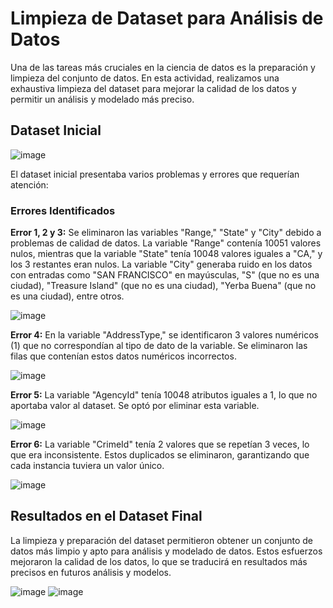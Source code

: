 # Limpieza de Dataset para Análisis de Datos

Una de las tareas más cruciales en la ciencia de datos es la preparación y limpieza del conjunto de datos. En esta actividad, realizamos una exhaustiva limpieza del dataset para mejorar la calidad de los datos y permitir un análisis y modelado más preciso.

## Dataset Inicial

![image](https://github.com/jolosjoel/Limpieza-de-Dataset/assets/45809759/1c6f909b-9daf-4890-8548-5b64fa9f8eae)

El dataset inicial presentaba varios problemas y errores que requerían atención:

### Errores Identificados

**Error 1, 2 y 3:** Se eliminaron las variables "Range," "State" y "City" debido a problemas de calidad de datos. La variable "Range" contenía 10051 valores nulos, mientras que la variable "State" tenía 10048 valores iguales a "CA," y los 3 restantes eran nulos. La variable "City" generaba ruido en los datos con entradas como "SAN FRANCISCO" en mayúsculas, "S" (que no es una ciudad), "Treasure Island" (que no es una ciudad), "Yerba Buena" (que no es una ciudad), entre otros.

![image](https://github.com/jolosjoel/Limpieza-de-Dataset/assets/45809759/d949b049-7fcb-462e-b22b-a2910749ac0e)

**Error 4:** En la variable "AddressType," se identificaron 3 valores numéricos (1) que no correspondían al tipo de dato de la variable. Se eliminaron las filas que contenían estos datos numéricos incorrectos.

![image](https://github.com/jolosjoel/Limpieza-de-Dataset/assets/45809759/9bc7d045-efcf-48cd-b18c-6d4fd097dc8a)

**Error 5:** La variable "AgencyId" tenía 10048 atributos iguales a 1, lo que no aportaba valor al dataset. Se optó por eliminar esta variable.

![image](https://github.com/jolosjoel/Limpieza-de-Dataset/assets/45809759/f06e355c-26d2-42bf-a682-0b7a1736be2e)

**Error 6:** La variable "CrimeId" tenía 2 valores que se repetían 3 veces, lo que era inconsistente. Estos duplicados se eliminaron, garantizando que cada instancia tuviera un valor único.

![image](https://github.com/jolosjoel/Limpieza-de-Dataset/assets/45809759/a408129d-bcd5-4d42-bfad-53bbaab53551)

## Resultados en el Dataset Final

La limpieza y preparación del dataset permitieron obtener un conjunto de datos más limpio y apto para análisis y modelado de datos. Estos esfuerzos mejoraron la calidad de los datos, lo que se traducirá en resultados más precisos en futuros análisis y modelos.

![image](https://github.com/jolosjoel/Limpieza-de-Dataset/assets/45809759/9698ead7-b9af-432b-bf0c-a8fd0d26c5bd)
![image](https://github.com/jolosjoel/Limpieza-de-Dataset/assets/45809759/3f17b9af-8e6b-4a30-8a42-0639cde79371)



